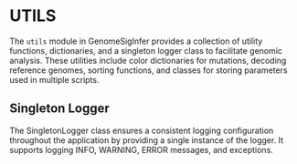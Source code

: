 # UTILS

The `utils` module in GenomeSigInfer provides a collection of utility functions, dictionaries, and a singleton logger class to facilitate genomic analysis. These utilities include color dictionaries for mutations, decoding reference genomes, sorting functions, and classes for storing parameters used in multiple scripts.

## Singleton Logger

The SingletonLogger class ensures a consistent logging configuration throughout the application by providing a single instance of the logger. It supports logging INFO, WARNING, ERROR messages, and exceptions.
